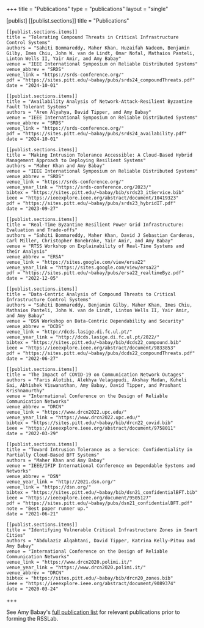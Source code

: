 +++
title = "Publications"
type = "publications"
layout = "single"

[publist]
    [[publist.sections]]
    title = "Publications"

    [[publist.sections.items]]
    title = "Tolerating Compound Threats in Critical Infrastructure Control Systems"
    authors = "Sahiti Bommareddy, Maher Khan, Huzaifah Nadeem, Benjamin Gilby, Imes Chiu, John W. van de Lindt, Omar Nofal, Mathaios Panteli, Linton Wells II, Yair Amir, and Amy Babay"
    venue = "IEEE International Symposium on Reliable Distributed Systems"
    venue_abbrev = "SRDS"
    venue_link = "https://srds-conference.org/"
    pdf = "https://sites.pitt.edu/~babay/pubs/srds24_compoundThreats.pdf"
    date = "2024-10-01"

    [[publist.sections.items]]
    title = "Availability Analysis of Network-Attack-Resilient Byzantine Fault Tolerant Systems"
    authors = "Aren Alyahya, David Tipper, and Amy Babay"
    venue = "IEEE International Symposium on Reliable Distributed Systems"
    venue_abbrev = "SRDS"
    venue_link = "https://srds-conference.org/"
    pdf = "https://sites.pitt.edu/~babay/pubs/srds24_availability.pdf"
    date = "2024-10-01"

    [[publist.sections.items]]
    title = "Making Intrusion Tolerance Accessible: A Cloud-Based Hybrid Management Approach to Deploying Resilient Systems"
    authors = "Maher Khan and Amy Babay"
    venue = "IEEE International Symposium on Reliable Distributed Systems"
    venue_abbrev = "SRDS"
    venue_link = "https://srds-conference.org/"
    venue_year_link = "https://srds-conference.org/2023/"
    bibtex = "https://sites.pitt.edu/~babay/bib/srds23_itService.bib"
    ieee = "https://ieeexplore.ieee.org/abstract/document/10419323"
    pdf = "https://sites.pitt.edu/~babay/pubs/srds23_hybridIT.pdf"
    date = "2023-09-27"

    [[publist.sections.items]]
    title = "Real-Time Byzantine Resilient Power Grid Infrastructure: Evaluation and Trade-offs"
    authors = "Sahiti Bommareddy, Maher Khan, David J Sebastian Cardenas, Carl Miller, Christopher Bonebrake, Yair Amir, and Amy Babay"
    venue = "RTSS Workshop on Explainability of Real-Time Systems and their Analysis"
    venue_abbrev = "ERSA"
    venue_link = "https://sites.google.com/view/ersa22"
    venue_year_link = "https://sites.google.com/view/ersa22"
    pdf = "https://sites.pitt.edu/~babay/pubs/ersa22_realtimeByz.pdf"
    date = "2022-12-05"

    [[publist.sections.items]]
    title = "Data-Centric Analysis of Compound Threats to Critical Infrastructure Control Systems"
    authors = "Sahiti Bommareddy, Benjamin Gilby, Maher Khan, Imes Chiu, Mathaios Panteli, John W. van de Lindt, Linton Wells II, Yair Amir, and Amy Babay"
    venue = "DSN Workshop on Data-Centric Dependability and Security"
    venue_abbrev = "DCDS"
    venue_link = "http://dcds.lasige.di.fc.ul.pt/"
    venue_year_link = "http://dcds.lasige.di.fc.ul.pt/2022/"
    bibtex = "https://sites.pitt.edu/~babay/bib/dcds22_compound.bib"
    ieee = "https://ieeexplore.ieee.org/abstract/document/9833853"
    pdf = "https://sites.pitt.edu/~babay/pubs/dcds22_compoundThreats.pdf"
    date = "2022-06-27"

    [[publist.sections.items]]
    title = "The Impact of COVID-19 on Communication Network Outages"
    authors = "Faris Alotibi, Alekhya Velagapudi, Akshay Madan, Kuheli Sai, Abhishek Viswanathan, Amy Babay, David Tipper, and Prashant Krishnamurthy"
    venue = "International Conference on the Design of Reliable Communication Networks"
    venue_abbrev = "DRCN"
    venue_link = "https://www.drcn2022.upc.edu/"
    venue_year_link = "https://www.drcn2022.upc.edu/"
    bibtex = "https://sites.pitt.edu/~babay/bib/drcn22_covid.bib"
    ieee = "https://ieeexplore.ieee.org/abstract/document/9758011"
    date = "2022-03-29"

    [[publist.sections.items]]
    title = "Toward Intrusion Tolerance as a Service: Confidentiality in Partially Cloud-Based BFT Systems"
    authors = "Maher Khan and Amy Babay"
    venue = "IEEE/IFIP International Conference on Dependable Systems and Networks"
    venue_abbrev = "DSN"
    venue_year_link = "http://2021.dsn.org/"
    venue_link = "https://dsn.org/"
    bibtex = "https://sites.pitt.edu/~babay/bib/dsn21_confidentialBFT.bib"
    ieee = "https://ieeexplore.ieee.org/document/9505127"
    pdf = "https://sites.pitt.edu/~babay/pubs/dsn21_confidentialBFT.pdf"
    note = "Best paper runner up."
    date = "2021-06-21"

    [[publist.sections.items]]
    title = "Identifying Vulnerable Critical Infrastructure Zones in Smart Cities"
    authors = "Abdulaziz Alqahtani, David Tipper, Katrina Kelly-Pitou and Amy Babay"
    venue = "International Conference on the Design of Reliable Communication Networks"
    venue_link = "https://www.drcn2020.polimi.it/"
    venue_year_link = "https://www.drcn2020.polimi.it/"
    venue_abbrev = "DRCN"
    bibtex = "https://sites.pitt.edu/~babay/bib/drcn20_zones.bib"
    ieee = "https://ieeexplore.ieee.org/abstract/document/9089374"
    date = "2020-03-24"

+++

See Amy Babay's [full publication
list](https://sites.pitt.edu/~babay/publications.html) for relevant
publications prior to forming the RSSLab.

